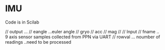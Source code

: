 # IMU
Code is in Scilab

// output ...
//   eangle  ...euler  angle
//   gryo
//   acc
//   mag
//
//  Input
//      fname ..  9 axis sensor samples collected from PPN via UART
//      rowval ... noumber of readings ..need to be processed
